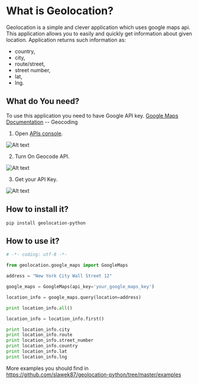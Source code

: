 What is Geolocation?
=====================
Geolocation is a simple and clever application which uses google maps api.
This application allows you to easily and quickly get information about given location.
Application returns such information as: 

* country, 
* city, 
* route/street, 
* street number,
* lat, 
* lng.


What do You need?
-----------------
To use this application you need to have Google API key.
    [Google Maps Documentation](https://developers.google.com/maps/documentation/geocoding/) -- Geocoding

1. Open [APIs console](https://code.google.com/apis/console).

![Alt text](https://github.com/slawek87/geolocation-python/blob/master/docs/images/geocode-1.png?raw=true "APIs console")

2. Turn On Geocode API.

![Alt text](https://github.com/slawek87/geolocation-python/blob/maskter/docs/images/geocode-2.png?raw=true "Geocode Api")

3. Get your API Key.

![Alt text](https://github.com/slawek87/geolocation-python/blob/master/docs/images/geocode-3.png?raw=true "API KEY")


How to install it?
-------------------
    pip install geolocation-python


How to use it?
-----------------------
```python
# -*- coding: utf-8 -*-

from geolocation.google_maps import GoogleMaps

address = "New York City Wall Street 12"

google_maps = GoogleMaps(api_key='your_google_maps_key')

location_info = google_maps.query(location=address)

print location_info.all()

location_info = location_info.first()

print location_info.city
print location_info.route
print location_info.street_number
print location_info.country
print location_info.lat
print location_info.lng
```
    
More examples you should find in https://github.com/slawek87/geolocation-python/tree/master/examples
